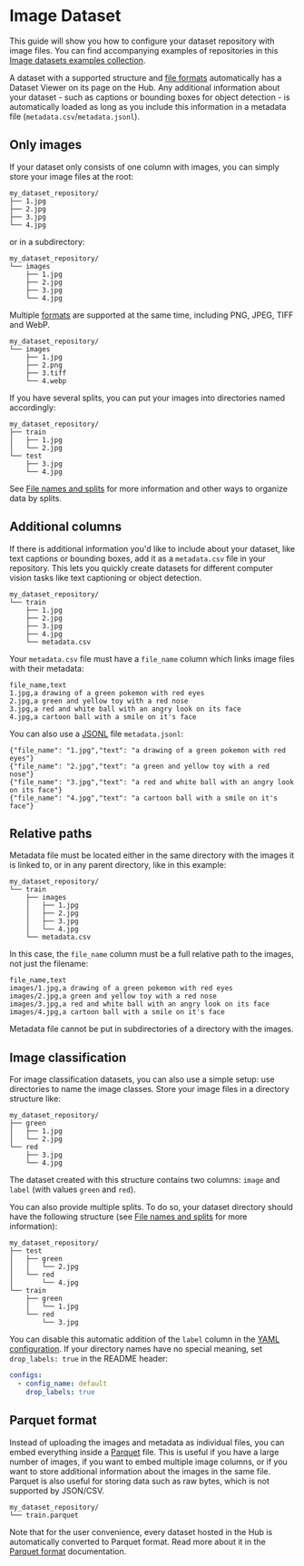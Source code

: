 # Image Dataset

This guide will show you how to configure your dataset repository with image files. You can find accompanying examples of repositories in this [Image datasets examples collection](https://huggingface.co/collections/datasets-examples/image-dataset-6568e7cf28639db76eb92d65).

A dataset with a supported structure and [file formats](./datasets-adding#file-formats) automatically has a Dataset Viewer on its page on the Hub. Any additional information about your dataset - such as captions or bounding boxes for object detection - is automatically loaded as long as you include this information in a metadata file (`metadata.csv`/`metadata.jsonl`).

## Only images

If your dataset only consists of one column with images, you can simply store your image files at the root:

```
my_dataset_repository/
├── 1.jpg
├── 2.jpg
├── 3.jpg
└── 4.jpg
```

or in a subdirectory:

```
my_dataset_repository/
└── images
    ├── 1.jpg
    ├── 2.jpg
    ├── 3.jpg
    └── 4.jpg
```

Multiple [formats](./datasets-adding#file-formats) are supported at the same time, including PNG, JPEG, TIFF and WebP.

```
my_dataset_repository/
└── images
    ├── 1.jpg
    ├── 2.png
    ├── 3.tiff
    └── 4.webp
```

If you have several splits, you can put your images into directories named accordingly: 

```
my_dataset_repository/
├── train
│   ├── 1.jpg
│   └── 2.jpg
└── test
    ├── 3.jpg
    └── 4.jpg
```

See [File names and splits](./datasets-file-names-and-splits) for more information and other ways to organize data by splits.

## Additional columns

If there is additional information you'd like to include about your dataset, like text captions or bounding boxes, add it as a `metadata.csv` file in your repository. This lets you quickly create datasets for different computer vision tasks like text captioning or object detection.

```
my_dataset_repository/
└── train
    ├── 1.jpg
    ├── 2.jpg
    ├── 3.jpg
    ├── 4.jpg
    └── metadata.csv
```

Your `metadata.csv` file must have a `file_name` column which links image files with their metadata:

```csv
file_name,text
1.jpg,a drawing of a green pokemon with red eyes
2.jpg,a green and yellow toy with a red nose
3.jpg,a red and white ball with an angry look on its face
4.jpg,a cartoon ball with a smile on it's face
```

You can also use a [JSONL](https://jsonlines.org/) file `metadata.jsonl`:

```jsonl
{"file_name": "1.jpg","text": "a drawing of a green pokemon with red eyes"}
{"file_name": "2.jpg","text": "a green and yellow toy with a red nose"}
{"file_name": "3.jpg","text": "a red and white ball with an angry look on its face"}
{"file_name": "4.jpg","text": "a cartoon ball with a smile on it's face"}
```

## Relative paths

Metadata file must be located either in the same directory with the images it is linked to, or in any parent directory, like in this example: 

```
my_dataset_repository/
└── train
    ├── images
    │   ├── 1.jpg
    │   ├── 2.jpg
    │   ├── 3.jpg
    │   └── 4.jpg
    └── metadata.csv
```

In this case, the `file_name` column must be a full relative path to the images, not just the filename:

```csv
file_name,text
images/1.jpg,a drawing of a green pokemon with red eyes
images/2.jpg,a green and yellow toy with a red nose
images/3.jpg,a red and white ball with an angry look on its face
images/4.jpg,a cartoon ball with a smile on it's face
```

Metadata file cannot be put in subdirectories of a directory with the images.

## Image classification

For image classification datasets, you can also use a simple setup: use directories to name the image classes. Store your image files in a directory structure like:

```
my_dataset_repository/
├── green
│   ├── 1.jpg
│   └── 2.jpg
└── red
    ├── 3.jpg
    └── 4.jpg
```

The dataset created with this structure contains two columns: `image` and `label` (with values `green` and `red`).

You can also provide multiple splits. To do so, your dataset directory should have the following structure (see [File names and splits](./datasets-file-names-and-splits) for more information):

```
my_dataset_repository/
├── test
│   ├── green
│   │   └── 2.jpg
│   └── red
│       └── 4.jpg
└── train
    ├── green
    │   └── 1.jpg
    └── red
        └── 3.jpg
```

You can disable this automatic addition of the `label` column in the [YAML configuration](./datasets-manual-configuration). If your directory names have no special meaning, set `drop_labels: true` in the README header:

```yaml
configs:
  - config_name: default
    drop_labels: true
```

## Parquet format

Instead of uploading the images and metadata as individual files, you can embed everything inside a [Parquet](https://parquet.apache.org/) file. This is useful if you have a large number of images, if you want to embed multiple image columns, or if you want to store additional information about the images in the same file. Parquet is also useful for storing data such as raw bytes, which is not supported by JSON/CSV.

```
my_dataset_repository/
└── train.parquet
```

Note that for the user convenience, every dataset hosted in the Hub is automatically converted to Parquet format. Read more about it in the [Parquet format](./datasets-viewer#access-the-parquet-files) documentation.
